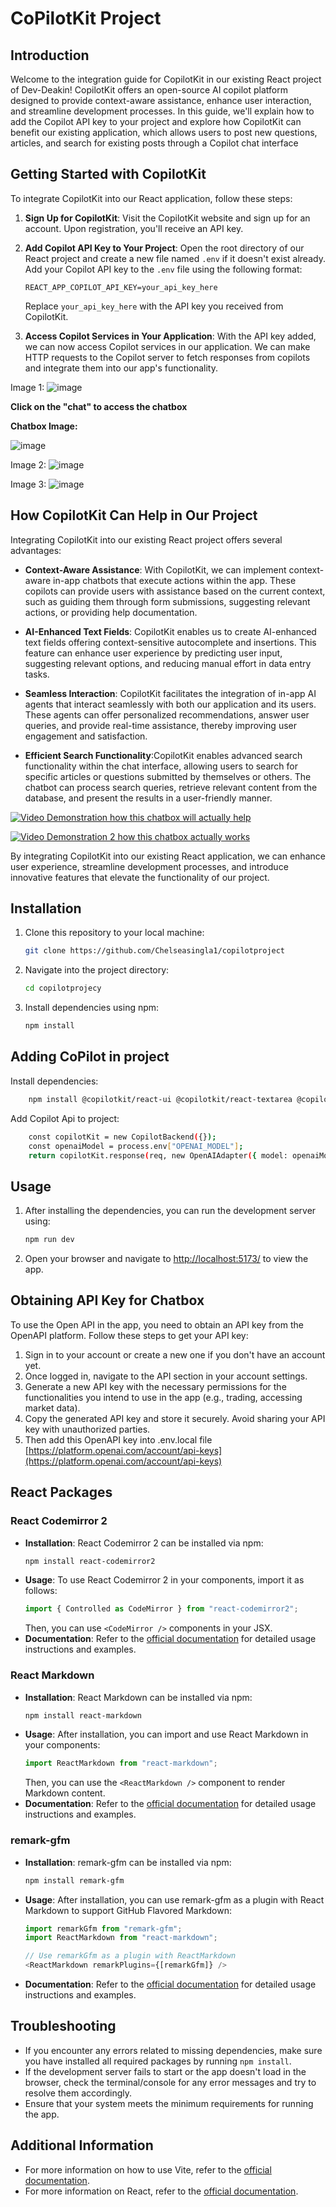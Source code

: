 # CoPilotKit Project

## Introduction

Welcome to the integration guide for CopilotKit in our existing React project of Dev-Deakin! CopilotKit offers an open-source AI copilot platform designed to provide context-aware assistance, enhance user interaction, and streamline development processes. In this guide, we'll explain how to add the Copilot API key to your project and explore how CopilotKit can benefit our existing application, which allows users to post new questions, articles, and search for existing posts through a Copilot chat interface
## Getting Started with CopilotKit

To integrate CopilotKit into our React application, follow these steps:

1. **Sign Up for CopilotKit**: Visit the CopilotKit website and sign up for an account. Upon registration, you'll receive an API key.

2. **Add Copilot API Key to Your Project**: Open the root directory of our React project and create a new file named `.env` if it doesn't exist already. Add your Copilot API key to the `.env` file using the following format:

    ```
    REACT_APP_COPILOT_API_KEY=your_api_key_here
    ```

    Replace `your_api_key_here` with the API key you received from CopilotKit.

3. **Access Copilot Services in Your Application**: With the API key added, we can now access Copilot services in our application. We can make HTTP requests to the Copilot server to fetch responses from copilots and integrate them into our app's functionality.

Image 1:
![image](https://github.com/Chelseasingla1/copilotproject/assets/129886894/557c1628-dc6d-4822-a61d-a0969437ccc7)

**Click on the "chat" to access the chatbox**

**Chatbox Image:**

![image](https://github.com/Chelseasingla1/copilotproject/assets/129886894/29508411-2444-4152-b320-25b0f023d273)

Image 2:
![image](https://github.com/Chelseasingla1/copilotproject/assets/129886894/97fca112-76b1-454a-ad17-cce2a3dba04d)

Image 3:
![image](https://github.com/Chelseasingla1/copilotproject/assets/129886894/a9b6477f-ff1c-42be-bdc9-a0f01a87f038)

## How CopilotKit Can Help in Our Project

Integrating CopilotKit into our existing React project offers several advantages:

- **Context-Aware Assistance**: With CopilotKit, we can implement context-aware in-app chatbots that execute actions within the app. These copilots can provide users with assistance based on the current context, such as guiding them through form submissions, suggesting relevant actions, or providing help documentation.

- **AI-Enhanced Text Fields**: CopilotKit enables us to create AI-enhanced text fields offering context-sensitive autocomplete and insertions. This feature can enhance user experience by predicting user input, suggesting relevant options, and reducing manual effort in data entry tasks.

- **Seamless Interaction**: CopilotKit facilitates the integration of in-app AI agents that interact seamlessly with both our application and its users. These agents can offer personalized recommendations, answer user queries, and provide real-time assistance, thereby improving user engagement and satisfaction.
  
- **Efficient Search Functionality**:CopilotKit enables advanced search functionality within the chat interface, allowing users to search for specific articles or questions submitted by themselves or others. The chatbot can process search queries, retrieve relevant content from the database, and present the results in a user-friendly manner.


[![**Video Demonstration how this chatbox will actually help**](![image](https://github.com/Chelseasingla1/copilotproject/assets/129886894/ed8f356c-d51c-4990-bd4e-bae16ac46203)
)](https://youtu.be/9cNMypF5XM8)

[![**Video Demonstration 2 how this chatbox actually works**]()](https://youtu.be/RZDywu9OKP4)



By integrating CopilotKit into our existing React application, we can enhance user experience, streamline development processes, and introduce innovative features that elevate the functionality of our project.

## Installation
1. Clone this repository to your local machine:
   ```bash
   git clone https://github.com/Chelseasingla1/copilotproject
   ```
2. Navigate into the project directory:
   ```bash
   cd copilotprojecy
   ```
3. Install dependencies using npm:
   ```bash
   npm install
   ```
## Adding CoPilot in project
Install dependencies:
```bash
    npm install @copilotkit/react-ui @copilotkit/react-textarea @copilotkit/react-core @copilotkit/backend
```
Add Copilot Api to project:
```bash
    const copilotKit = new CopilotBackend({});
    const openaiModel = process.env["OPENAI_MODEL"];
    return copilotKit.response(req, new OpenAIAdapter({ model: openaiModel }));

```
## Usage
1. After installing the dependencies, you can run the development server using:
   ```bash
   npm run dev
   ```
2. Open your browser and navigate to [http://localhost:5173/](http://localhost:5173/) to view the app.

## Obtaining API Key for Chatbox
To use the Open API in the app, you need to obtain an API key from the OpenAPI platform. Follow these steps to get your API key:
1. Sign in to your account or create a new one if you don't have an account yet.
2. Once logged in, navigate to the API section in your account settings.
3. Generate a new API key with the necessary permissions for the functionalities you intend to use in the app (e.g., trading, accessing market data).
4. Copy the generated API key and store it securely. Avoid sharing your API key with unauthorized parties.
5. Then add this OpenAPI key into .env.local file
[https://platform.openai.com/account/api-keys](https://platform.openai.com/account/api-keys)

## React Packages
### React Codemirror 2
- **Installation**: React Codemirror 2 can be installed via npm:
  ```bash
  npm install react-codemirror2
  ```
- **Usage**: To use React Codemirror 2 in your components, import it as follows:
  ```javascript
  import { Controlled as CodeMirror } from "react-codemirror2";
  ```
  Then, you can use `<CodeMirror />` components in your JSX.
- **Documentation**: Refer to the [official documentation](https://github.com/scniro/react-codemirror2) for detailed usage instructions and examples.

### React Markdown
- **Installation**: React Markdown can be installed via npm:
  ```bash
  npm install react-markdown
  ```
- **Usage**: After installation, you can import and use React Markdown in your components:
  ```javascript
  import ReactMarkdown from "react-markdown";
  ```
  Then, you can use the `<ReactMarkdown />` component to render Markdown content.
- **Documentation**: Refer to the [official documentation](https://github.com/remarkjs/react-markdown) for detailed usage instructions and examples.

### remark-gfm
- **Installation**: remark-gfm can be installed via npm:
  ```bash
  npm install remark-gfm
  ```
- **Usage**: After installation, you can use remark-gfm as a plugin with React Markdown to support GitHub Flavored Markdown:
  ```javascript
  import remarkGfm from "remark-gfm";
  import ReactMarkdown from "react-markdown";
  
  // Use remarkGfm as a plugin with ReactMarkdown
  <ReactMarkdown remarkPlugins={[remarkGfm]} />
  ```
- **Documentation**: Refer to the [official documentation](https://github.com/remarkjs/remark-gfm) for detailed usage instructions and examples.

## Troubleshooting
- If you encounter any errors related to missing dependencies, make sure you have installed all required packages by running `npm install`.
- If the development server fails to start or the app doesn't load in the browser, check the terminal/console for any error messages and try to resolve them accordingly.
- Ensure that your system meets the minimum requirements for running the app.

## Additional Information
- For more information on how to use Vite, refer to the [official documentation](https://vitejs.dev/guide/).
- For more information on React, refer to the [official documentation](https://reactjs.org/docs/getting-started.html).


